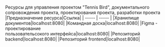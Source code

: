 Ресурсы для управления проектом "Tennis Bird", документального сопровождения проекта, проектирования проекта, разработки проекта
|Предназначение ресурса|Ссылка|
| ----- | ----- |
|Хранилище документов|localhost:8080|
|Командная доска|localhost:8080|
|Figma - проектирование<br>пользовательсокого интерфейса|localhost:8080|
|Репозиторий backend|localhost:8080|
|Репозиторий frontend|localhost:8080|


